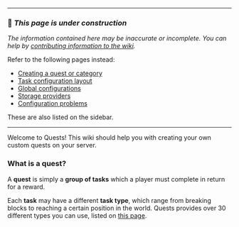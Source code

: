***

### 🔨 ***This page is under construction***
*The information contained here may be inaccurate or incomplete. You can help by [contributing information to the wiki](https://github.com/LMBishop/Quests/wiki/Contributing-to-the-wiki).*

Refer to the following pages instead:
* [Creating a quest or category](https://github.com/LMBishop/Quests/wiki/Creating-A-Quest-Or-Category)
* [Task configuration layout](https://github.com/LMBishop/Quests/wiki/Task-Configuration-Layout)
* [Global configurations](https://github.com/LMBishop/Quests/wiki/Global-Configurations)
* [Storage providers](https://github.com/LMBishop/Quests/wiki/Storage-Providers)
* [Configuration problems](https://github.com/LMBishop/Quests/wiki/Configuration-Problems)

These are also listed on the sidebar.

***

Welcome to Quests! This wiki should help you with creating your own custom quests on your server.

### What is a quest?
A **quest** is simply a **group of tasks** which a player must complete in return for a reward.

Each **task** may have a different **task type**, which range from breaking blocks to reaching a certain position in the world. Quests provides over 30 different types you can use, listed on [this page](https://github.com/LMBishop/Quests/wiki/Task-Types). 

